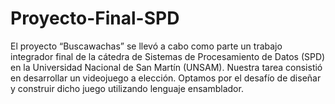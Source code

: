 # Proyecto-Final-SPD
El proyecto “Buscawachas” se llevó a cabo como parte un trabajo integrador final de la cátedra de Sistemas de Procesamiento de Datos (SPD) en la Universidad Nacional de San Martín (UNSAM). Nuestra tarea consistió en desarrollar un videojuego a elección. Optamos por el desafío de diseñar y construir dicho juego utilizando lenguaje ensamblador. 
